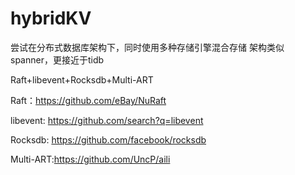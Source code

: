 # hybridKV

尝试在分布式数据库架构下，同时使用多种存储引擎混合存储
架构类似spanner，更接近于tidb

Raft+libevent+Rocksdb+Multi-ART

Raft：<a>https://github.com/eBay/NuRaft</a>

libevent: <a>https://github.com/search?q=libevent</a>

Rocksdb:<a> https://github.com/facebook/rocksdb</a>

Multi-ART:<a>https://github.com/UncP/aili</a>
